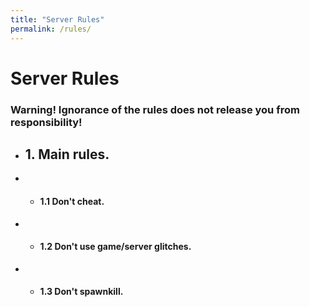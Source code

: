 ```yaml
---
title: "Server Rules"
permalink: /rules/
---
```

# Server Rules
### Warning! Ignorance of the rules does not release you from responsibility!
- ## 1. Main rules.
- - #### 1.1 Don't cheat.
- - #### 1.2 Don't use game/server glitches.
- - #### 1.3 Don't spawnkill.
